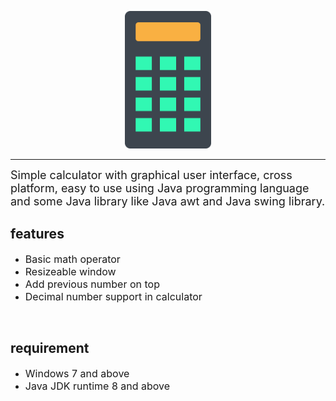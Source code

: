 <p align="center">
    <img witdh="30" height="220" src="assets/logo.png">
</p>

------------------------
<font size="4">
    Simple calculator with graphical user interface, cross platform, easy to use using Java programming language and some Java library like Java awt and Java swing library.
</font>

<br>

## features
- <font size="3">Basic math operator</font>
- <font size="3">Resizeable window</font>
- <font size="3">Add previous number on top</font>
- <font size="3">Decimal number support in calculator</font>

<br>

## requirement
- <font size="3">Windows 7 and above</font>
- <font size="3">Java JDK runtime 8 and above</font>
